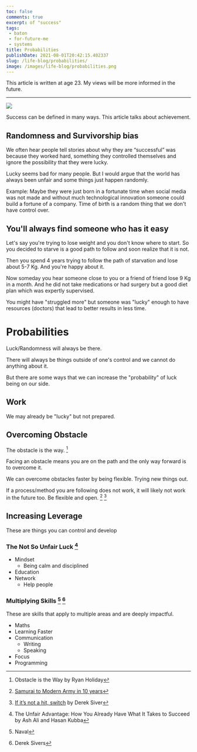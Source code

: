 ```yaml
---
toc: false
comments: true
excerpt: of "success"
tags:
 - baton
 - for-future-me
 - systems
title: Probabilities
publishDate: 2021-08-01T20:42:15.402337
slug: /life-blog/probabilities/
image: /images/life-blog/probabilities.png
---
```


This article is written at age 23. My views will be more informed in the future.

***

![](/images/life-blog/probabilities.png)

Success can be defined in many ways. This article talks about achievement. 

## Randomness and Survivorship bias

We often hear people tell stories about why they are “successful” was because they worked hard, something they controlled themselves and ignore the possibility that they were lucky.

Lucky seems bad for many people. But I would argue that the world has always been unfair and some things just happen randomly.

Example: Maybe they were just born in a fortunate time when social media was not made and without much technological innovation someone could build a fortune of a company. Time of birth is a random thing that we don't have control over.

## You'll always find someone who has it easy

Let's say you're trying to lose weight and you don't know where to start. So you decided to starve is a good path to follow and soon realize that it is not.

Then you spend 4 years trying to follow the path of starvation and lose about 5-7 Kg. And you're happy about it.

Now someday you hear someone close to you or a friend of friend lose 9 Kg in a month. And he did not take medications or had surgery but a good diet plan which was expertly supervised.

You might have "struggled more" but someone was "lucky" enough to have resources (doctors) that lead to better results in less time.


# Probabilities

Luck/Randomness will always be there.

There will always be things outside of one's control and we cannot do anything about it.

But there are some ways that we can increase the "probability" of luck being on our side.

## **Work**

We may already be "lucky" but not prepared.

## **Overcoming Obstacle**

The obstacle is the way. [^1]

Facing an obstacle means you are on the path and the only way forward is to overcome it.

We can overcome obstacles faster by being flexible. Trying new things out.

If a process/method you are following does not work, it will likely not work in the future too. Be flexible and open. [^3] [^2]

## Increasing Leverage

These are things you can control and develop

### The Not So Unfair Luck [^4]
- Mindset
  - Being calm and disciplined
- Education
- Network
  - Help people

### **Multiplying Skills** [^5] [^6]
These are skills that apply to multiple areas and are deeply impactful.
- Maths
- Learning Faster
- Communication
  - Writing
  - Speaking
- Focus
- Programming

[^1]: Obstacle is the Way by Ryan Holiday
[^2]: [If it’s not a hit, switch](https://sive.rs/hitswitch) by Derek Siver
[^3]: [Samurai to Modern Army in 10 years](/life-blog/samurai/)
[^4]: The Unfair Advantage: How You Already Have What It Takes to Succeed by Ash Ali and Hasan Kubba 
[^5]: Naval
[^6]: Derek Sivers
